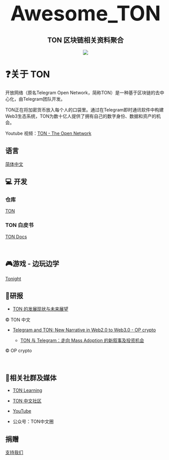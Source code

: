 <h1 align="center">
  <span style="font-size: 64px;">Awesome_TON</span>
</h1>



<h2 align="center">
  TON 区块链相关资料聚合
</h2>


<p align="center">
  <img src="https://github.com/Web3-Club/Awesome_TON/assets/76860915/2596e913-c3ee-42af-9f3f-6e3f09fd6066">
</p>

# ❓关于 TON

开放网络（原名Telegram Open Network，简称TON）是一种基于区块链的去中心化，由Telegram团队开发。


TON正在将加密货币放入每个人的口袋里。通过在Telegram即时通讯软件中构建Web3生态系统，TON为数十亿人提供了拥有自己的数字身份、数据和资产的机会。

Youtube 视频：[TON - The Open Network](https://www.youtube.com/watch?v=XgzHmV_nnpY)


## 语言
[简体中文](https://github.com/Web3-Club/Awesome_TON/README.md)

## 💻 开发

### 仓库
[TON](https://github.com/ton-blockchain/ton)

### TON 白皮书
[TON Docs](https://docs.ton.org/learn/docs)


<br>

## 🎮游戏 - 边玩边学 
[Tonight](https://tonight.dev/)


## 📖研报


- [TON 的发展现状与未来展望](https://foresightnews.pro/article/detail/43289)

©️ TON 中文


- [Telegram and TON: New Narrative in Web2.0 to Web3.0 - OP crypto](https://www.opcrypto.vc/blogs/op-crypto-ton-and-tg-foundation-network)

  - [TON 与 Telegram：走向 Mass Adoption 的新叙事及投资机会](https://foresightnews.pro/article/detail/44346)

©️ OP crypto

<br>

## 🙋相关社群及媒体

- [TON Learning](https://t.me/ton_learn)

- [TON 中文社区](https://t.me/toncoin_cn)

- [YouTube](https://www.youtube.com/@the_open_network)

- 公众号：TON中文圈


## 捐赠

[支持我们](https://github.com/Web3-Club/Sponsor)





